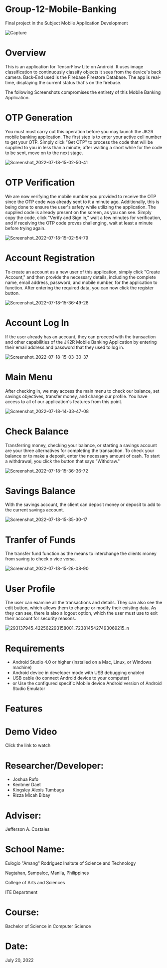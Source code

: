 # Group-12-Mobile-Banking
Final project in the Subject Mobile Application Development

![Capture](https://user-images.githubusercontent.com/107467802/179892522-a910fffe-7465-4c71-8b4d-3b110dfd6d29.PNG)

# Overview
This is an application for TensorFlow Lite on Android. It uses image classification to continuously classify objects it sees from the device's back camera. Back-End used is the Firebase Firestore Database. The app is real-time, displaying the current status that's on the firebase.

The following Screenshots compromises the entirety of this Mobile Banking Application.

# OTP Generation
You must must carry out this operation before you may launch the JK2R mobile banking application. The first step is to enter your active cell number to get your OTP. Simply click "Get OTP" to process the code that will be supplied to you in less than a minute; after waiting a short while for the code to be sent, move on to the next stage.

![Screenshot_2022-07-18-15-02-50-41](https://user-images.githubusercontent.com/107467802/179890433-e5084d38-bfb4-49ce-9572-744171d821c6.jpg)

# OTP Verification
We are now verifying the mobile number you provided to receive the OTP since the OTP code was already sent to it a minute ago. Additionally, this is being done to ensure the user's safety while utilizing the application. The supplied code is already present on the screen, as you can see. Simply copy the code, click "Verify and Sign in," wait a few minutes for verification, and if receiving the OTP code proves challenging, wait at least a minute before trying again.

![Screenshot_2022-07-18-15-02-54-79](https://user-images.githubusercontent.com/107467802/179890456-99206937-ee85-4da5-bc51-eb10e032451d.jpg)

# Account Registration
To create an account as a new user of this application, simply click "Create Account," and then provide the necessary details, including the complete name, email address, password, and mobile number, for the application to function. After entering the required data, you can now click the register button.

![Screenshot_2022-07-18-15-36-49-28](https://user-images.githubusercontent.com/107467802/179891674-ccdcef07-7174-4a23-a801-85c5b2fc4009.jpg)

# Account Log In
If the user already has an account, they can proceed with the transaction and other capabilities of the JK2R Mobile Banking Application by entering their email address and password that they used to log in.

![Screenshot_2022-07-18-15-03-30-37](https://user-images.githubusercontent.com/107467802/179891713-b28fa1af-1799-41fe-a2ff-23c9cba28043.jpg)

# Main Menu
After checking in, we may access the main menu to check our balance, set savings objectives, transfer money, and change our profile. You have access to all of our application's features from this point.

![Screenshot_2022-07-18-14-33-47-08](https://user-images.githubusercontent.com/107467802/179890062-84ac4ea7-f493-4749-87c1-54e993a3acdb.jpg)

# Check Balance
 Transferring money, checking your balance, or starting a savings account are your three alternatives for completing the transaction. To check your balance or to make a deposit, enter the necessary amount of cash. To start a withdrawal, you click the button that says "Withdraw."
 
![Screenshot_2022-07-18-15-36-36-72](https://user-images.githubusercontent.com/107467802/179891568-8d0928db-81fa-4e23-a0e5-26a436183d85.jpg)

# Savings Balance
With the savings account, the client can deposit money or deposit to add to the current savings account.

![Screenshot_2022-07-18-15-35-30-17](https://user-images.githubusercontent.com/107467802/179891339-242e4206-4139-4594-b9a8-b05a8d05ae2a.jpg)

# Tranfer of Funds
The transfer fund function as the means to interchange the clients money from saving to check o vice versa.

![Screenshot_2022-07-18-15-28-08-90](https://user-images.githubusercontent.com/107467802/179891084-e802e9df-6ae9-4337-8f03-9f26675aba3b.jpg)
 
# User Profile
The user can examine all the transactions and details. They can also see the edit button, which allows them to change or modify their existing data. As they can see, there is also a logout option, which the user must use to exit their account for security reasons.

![293137945_422562293158001_7238145427493069215_n](https://user-images.githubusercontent.com/107467802/179890400-d8c29214-df25-4db2-912b-b56f4ca188ba.jpg)

# Requirements
* Android Studio 4.0 or higher (installed on a Mac, Linux, or Windows machine)
* Android device in developer mode with USB debugging enabled
* USB cable (to connect Android device to your computer)
* or Use the configured specific Mobile device Android version of Android Studio Emulator

# Features

# Demo Video
Click the link to watch 

# Researcher/Developer:
  * Joshua Rufo
  * Kentmer Daet
  * Kingsley Alexis Tumbaga
  * Rizza Micah Bibay
  
# Adviser:
Jefferson A. Costales

# School Name:
Eulogio "Amang" Rodriguez Insitute of Science and Technology

Nagtahan, Sampaloc, Manila, Philippines

College of Arts and Sciences

ITE Department

# Course:
Bachelor of Science in Computer Science

# Date:
July 20, 2022

